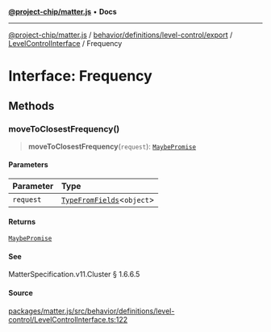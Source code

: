 [**@project-chip/matter.js**](../../../../../../../README.md) • **Docs**

***

[@project-chip/matter.js](../../../../../../../modules.md) / [behavior/definitions/level-control/export](../../../README.md) / [LevelControlInterface](../README.md) / Frequency

# Interface: Frequency

## Methods

### moveToClosestFrequency()

> **moveToClosestFrequency**(`request`): [`MaybePromise`](../../../../../../../util/export/README.md#maybepromiset)

#### Parameters

| Parameter | Type |
| :------ | :------ |
| `request` | [`TypeFromFields`](../../../../../../../tlv/export/README.md#typefromfieldsf)\<`object`\> |

#### Returns

[`MaybePromise`](../../../../../../../util/export/README.md#maybepromiset)

#### See

MatterSpecification.v11.Cluster § 1.6.6.5

#### Source

[packages/matter.js/src/behavior/definitions/level-control/LevelControlInterface.ts:122](https://github.com/project-chip/matter.js/blob/7a8cbb56b87d4ccf34bec5a9a95ab40a1711324f/packages/matter.js/src/behavior/definitions/level-control/LevelControlInterface.ts#L122)
